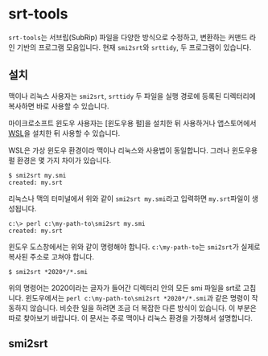 # srt-tools

`srt-tools`는 서브립(SubRip) 파일을 다양한 방식으로 수정하고, 변환하는 커맨드 라인 기반의 프로그램 모음입니다. 현재 `smi2srt`와 `srttidy`, 두 프로그램이 있습니다.

## 설치

맥이나 리눅스 사용자는 `smi2srt`, `srttidy` 두 파일을 실행 경로에 등록된 디렉터리에 복사하면 바로 사용할 수 있습니다.

마이크로소프트 윈도우 사용자는 [윈도우용 펄]을 설치한 뒤 사용하거나 앱스토어에서 [WSL](https://apps.microsoft.com/store/detail/windows-subsystem-for-linux/9P9TQF7MRM4R?hl=en-us&gl=us)을 설치한 뒤 사용할 수 있습니다.

WSL은 가상 윈도우 환경이라 맥이나 리눅스와 사용법이 동일합니다. 그러나 윈도우용 펄 환경은 몇 가지 차이가 있습니다.

```
$ smi2srt my.smi
created: my.srt
```

리눅스나 맥의 터미널에서 위와 같이 `smi2srt my.smi`라고 입력하면 `my.srt`파일이 생성됩니다.

```
c:\> perl c:\my-path-to\smi2srt my.smi
created: my.srt
```

윈도우 도스창에서는 위와 같이 명령해야 합니다. `c:\my-path-to`는 `smi2srt`가 실제로 복사된 주소로 고쳐야 합니다.

```
$ smi2srt *2020*/*.smi
```
위의 명령어는 2020이라는 글자가 들어간 디렉터리 안의 모든 smi 파일을 srt로 고칩니다. 윈도우에서는 `perl c:\my-path-to\smi2srt *2020*/*.smi`과 같은 명령이 작동하지 않습니다. 비슷한 일을 하려면 조금 더 복잡한 다른 방식이 있습니다. 이 부분은 따로 찾아보기 바랍니다. 이 문서는 주로 맥이나 리눅스 환경을 가정해서 설명합니다.

## smi2srt
